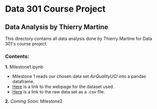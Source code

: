 # Data 301 Course Project
## Data Analysis by Thierry Martine

This directory contains all data analysis done by Thierry Martine for Data 301's course project.

### Contents:

**1.** Milestone1.ipynb 
- Milestone 1 reads our chosen data set *AirQualityUCI* into a pandas dataframe.
- [Here](https://archive.ics.uci.edu/ml/datasets/Air+Quality) is a link to the webpage for the dataset used.
- [Here](https://raw.githubusercontent.com/data301-2020-winter2/course-project-group_1050/main/data/raw/AirQualityUCI.csv) is a link to the raw data set as a .csv file.

**2.** *Coming Soon:*  Milestone2

